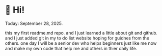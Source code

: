 # 👋 Hi! 
Today: September 28, 2025.

this my first readme.md repo.
and I just learned a little about git and github.
and I just added git in my to do list website hoping for guidnes from the others.
one day I will be a senior dev who helps beginners just like me now and make my own code that help me and others in thier daily life.

<!--
**Ziad-20-coder/Ziad-20-coder** is a ✨ _special_ ✨ repository because its `README.md` (this file) appears on your GitHub profile.
Today: September 28, 2025
this my first readme.md repo.
and just learned a little about git and github.
and i just added git in my to do list website hoping for guidnes from the others.
one day i will be a senior dev who helps beginners just like me now and make my own code that help me and others in thier daily life.
-->
